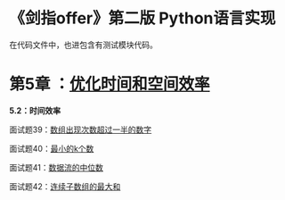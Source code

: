 # 《剑指offer》第二版 Python语言实现

在代码文件中，也进包含有测试模块代码。



# 第5章 ：[优化时间和空间效率](https://github.com/gdutthu/CodingInterviewChinese2/tree/master/chap5)

**5.2：时间效率**

面试题39：[数组出现次数超过一半的数字](https://github.com/gdutthu/CodingInterviewChinese2/tree/master/chap5/39_MoreThanHalfNum)

面试题40：[最小的k个数](https://github.com/gdutthu/CodingInterviewChinese2/tree/master/chap5/40_GetLeastNumbers)

面试题41：[数据流的中位数](https://github.com/gdutthu/CodingInterviewChinese2/tree/master/chap5/41_StreamMedian)

面试题42：[连续子数组的最大和](https://github.com/gdutthu/CodingInterviewChinese2/tree/master/chap5/42_GreatestSumOfSubarrays)

